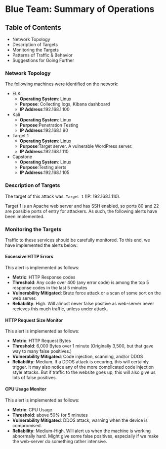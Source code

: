 # Blue Team: Summary of Operations

## Table of Contents
- Network Topology
- Description of Targets
- Monitoring the Targets
- Patterns of Traffic & Behavior
- Suggestions for Going Further

### Network Topology

The following machines were identified on the network:
- ELK
  - **Operating System**: Linux
  - **Purpose**: Collecting logs, Kibana dashboard
  - **IP Address**:192.168.1.100
- Kali
  - **Operating System**: Linux
  - **Purpose**:Penetration Testing
  - **IP Address**:192.168.1.90
- Target 1
  - **Operating System**: Linux
  - **Purpose**:Target server. A vulnerable WordPress server.
  - **IP Address**:192.168.1.110
- Capstone
  - **Operating System**: Linux
  - **Purpose**:Testing alerts
  - **IP Address**:192.168.1.105


### Description of Targets


The target of this attack was: `Target 1` (IP: 192.168.1.110).

Target 1 is an Apache web server and has SSH enabled, so ports 80 and 22 are possible ports of entry for attackers. As such, the following alerts have been implemented.

### Monitoring the Targets

Traffic to these services should be carefully monitored. To this end, we have implemented the alerts below:

#### Excessive HTTP Errors

This alert is implemented as follows:
  - **Metric**: HTTP Response codes
  - **Threshold**: Any code over 400 (any error code) is among the top 5 response codes in the last 5 minutes
  - **Vulnerability Mitigated**: Brute force attack or a scan of some sort on the web server.
  - **Reliability**: High. Will almost never false positive as web-server never recieves this much traffic, unless under attack.

#### HTTP Request Size Monitor
This alert is implemented as follows:
  - **Metric**: HTTP Request Bytes
  - **Threshold**: 6,000 Bytes over 1 minute (Originally 3,500, but that gave way to many false positives.)
  - **Vulnerability Mitigated**: Code injection, scanning, and/or DDOS
  - **Reliability**: Medium. If a DDOS attack is occuring, this will certainly trigger. It may also notice any of the more complicated code injection style attacks. But if traffic to the website goes up, this will also give us lots of false positives.

#### CPU Usage Monitor
This alert is implemented as follows:
  - **Metric**: CPU Usage
  - **Threshold**: above 50% for 5 minutes
  - **Vulnerability Mitigated**: DDOS attack, warning when the device is compromised.
  - **Reliability**: Medium-High. Will alert us when the machine is working abnormally hard. Might give some false positives, especially if we make the web-server do something rather intensive.

